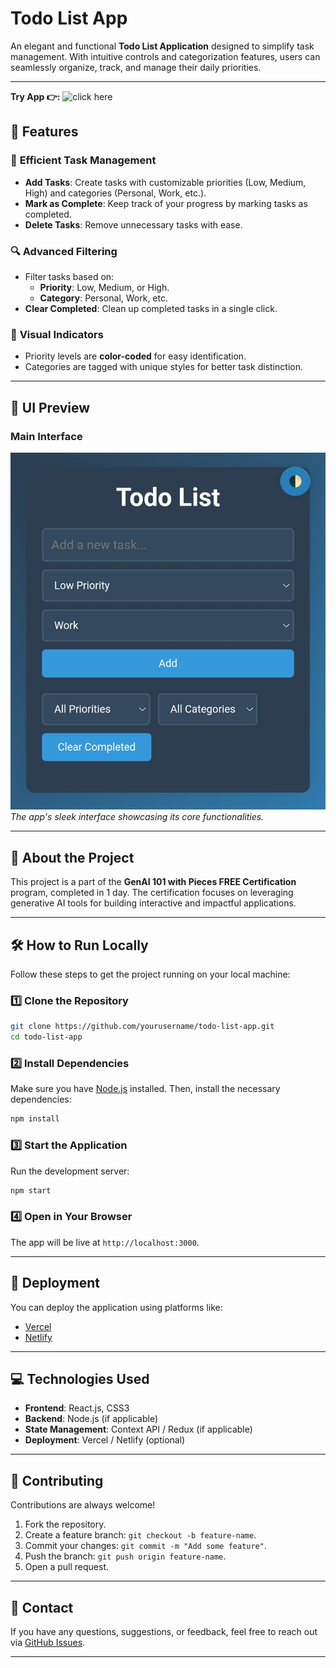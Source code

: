 
# **Todo List App**

An elegant and functional **Todo List Application** designed to simplify task management. With intuitive controls and categorization features, users can seamlessly organize, track, and manage their daily priorities.

---
**Try App 👉:** ![click here](https://itzdineshx.github.io/To-do-list.app/)
## **🌟 Features**
### 🎯 **Efficient Task Management**
- **Add Tasks**: Create tasks with customizable priorities (Low, Medium, High) and categories (Personal, Work, etc.).
- **Mark as Complete**: Keep track of your progress by marking tasks as completed.
- **Delete Tasks**: Remove unnecessary tasks with ease.

### 🔍 **Advanced Filtering**
- Filter tasks based on:
  - **Priority**: Low, Medium, or High.
  - **Category**: Personal, Work, etc.
- **Clear Completed**: Clean up completed tasks in a single click.

### 🎨 **Visual Indicators**
- Priority levels are **color-coded** for easy identification.
- Categories are tagged with unique styles for better task distinction.

---

## **🎨 UI Preview**
### Main Interface
![app preview](Images/Screenshot_2025-01-17-20-50-07-164-edit_com.android.chrome.jpg)
*The app's sleek interface showcasing its core functionalities.*

---

## **📜 About the Project**
This project is a part of the **GenAI 101 with Pieces FREE Certification** program, completed in 1 day. The certification focuses on leveraging generative AI tools for building interactive and impactful applications.

---

## **🛠️ How to Run Locally**
Follow these steps to get the project running on your local machine:

### 1️⃣ Clone the Repository
```bash
git clone https://github.com/yourusername/todo-list-app.git
cd todo-list-app
```

### 2️⃣ Install Dependencies
Make sure you have [Node.js](https://nodejs.org/) installed. Then, install the necessary dependencies:
```bash
npm install
```

### 3️⃣ Start the Application
Run the development server:
```bash
npm start
```

### 4️⃣ Open in Your Browser
The app will be live at `http://localhost:3000`.

---

## **🚀 Deployment**
You can deploy the application using platforms like:
- [Vercel](https://vercel.com/)  
- [Netlify](https://www.netlify.com/)

---

## **💻 Technologies Used**
- **Frontend**: React.js, CSS3
- **Backend**: Node.js (if applicable)
- **State Management**: Context API / Redux (if applicable)
- **Deployment**: Vercel / Netlify (optional)

---

## **🤝 Contributing**
Contributions are always welcome!  
1. Fork the repository.  
2. Create a feature branch: `git checkout -b feature-name`.  
3. Commit your changes: `git commit -m "Add some feature"`.  
4. Push the branch: `git push origin feature-name`.  
5. Open a pull request.

---

## **📧 Contact**
If you have any questions, suggestions, or feedback, feel free to reach out via [GitHub Issues](https://github.com/yourusername/todo-list-app/issues).

---
